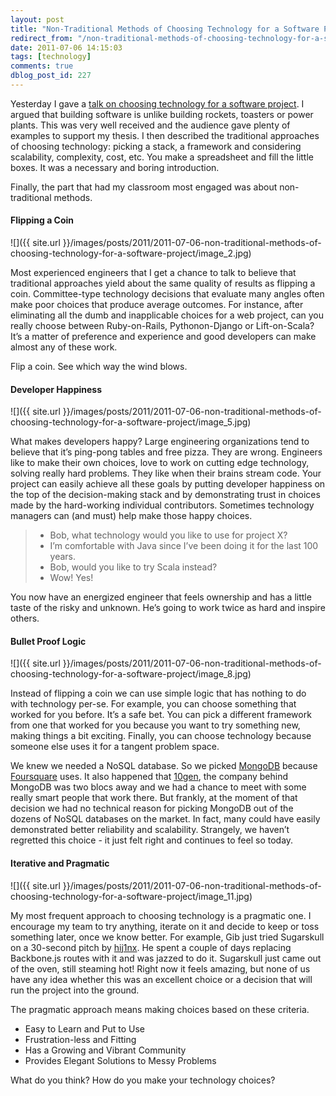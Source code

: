 ```yaml
---
layout: post
title: "Non-Traditional Methods of Choosing Technology for a Software Project"
redirect_from: "/non-traditional-methods-of-choosing-technology-for-a-software-project/"
date: 2011-07-06 14:15:03
tags: [technology]
comments: true
dblog_post_id: 227
---
```

Yesterday I gave a [talk on choosing technology for a software project](/slides-from-choosing-technology). I argued that building software is unlike building rockets, toasters or power plants. This was very well received and the audience gave plenty of examples to support my thesis. I then described the traditional approaches of choosing technology: picking a stack, a framework and considering scalability, complexity, cost, etc. You make a spreadsheet and fill the little boxes. It was a necessary and boring introduction.

Finally, the part that had my classroom most engaged was about non-traditional methods.

#### Flipping a Coin

![]({{ site.url }}/images/posts/2011/2011-07-06-non-traditional-methods-of-choosing-technology-for-a-software-project/image_2.jpg)

Most experienced engineers that I get a chance to talk to believe that traditional approaches yield about the same quality of results as flipping a coin. Committee-type technology decisions that evaluate many angles often make poor choices that produce average outcomes. For instance, after eliminating all the dumb and inapplicable choices for a web project, can you really choose between Ruby-on-Rails, Pythonon-Django or Lift-on-Scala? It’s a matter of preference and experience and good developers can make almost any of these work.

Flip a coin. See which way the wind blows.

#### Developer Happiness

![]({{ site.url }}/images/posts/2011/2011-07-06-non-traditional-methods-of-choosing-technology-for-a-software-project/image_5.jpg)

What makes developers happy? Large engineering organizations tend to believe that it’s ping-pong tables and free pizza. They are wrong. Engineers like to make their own choices, love to work on cutting edge technology, solving really hard problems. They like when their brains stream code. Your project can easily achieve all these goals by putting developer happiness on the top of the decision-making stack and by demonstrating trust in choices made by the hard-working individual contributors. Sometimes technology managers can (and must) help make those happy choices.

> - Bob, what technology would you like to use for project X?
> - I’m comfortable with Java since I’ve been doing it for the last 100 years.
> - Bob, would you like to try Scala instead?
> - Wow! Yes!

You now have an energized engineer that feels ownership and has a little taste of the risky and unknown. He’s going to work twice as hard and inspire others.

#### Bullet Proof Logic

![]({{ site.url }}/images/posts/2011/2011-07-06-non-traditional-methods-of-choosing-technology-for-a-software-project/image_8.jpg)

Instead of flipping a coin we can use simple logic that has nothing to do with technology per-se. For example, you can choose something that worked for you before. It’s a safe bet. You can pick a different framework from one that worked for you because you want to try something new, making things a bit exciting. Finally, you can choose technology because someone else uses it for a tangent problem space.

We knew we needed a NoSQL database. So we picked [MongoDB](https://mongodb.org) because [Foursquare](https://foursquare.com) uses. It also happened that [10gen](https://10gen.com), the company behind MongoDB was two blocs away and we had a chance to meet with some really smart people that work there. But frankly, at the moment of that decision we had no technical reason for picking MongoDB out of the dozens of NoSQL databases on the market. In fact, many could have easily demonstrated better reliability and scalability. Strangely, we haven’t regretted this choice - it just felt right and continues to feel so today.

#### Iterative and Pragmatic

![]({{ site.url }}/images/posts/2011/2011-07-06-non-traditional-methods-of-choosing-technology-for-a-software-project/image_11.jpg)

My most frequent approach to choosing technology is a pragmatic one. I encourage my team to try anything, iterate on it and decide to keep or toss something later, once we know better. For example, Gib just tried Sugarskull on a 30-second pitch by [hij1nx](https://twitter.com/hij1nx). He spent a couple of days replacing Backbone.js routes with it and was jazzed to do it. Sugarskull just came out of the oven, still steaming hot! Right now it feels amazing, but none of us have any idea whether this was an excellent choice or a decision that will run the project into the ground.

The pragmatic approach means making choices based on these criteria.

- Easy to Learn and Put to Use
- Frustration-less and Fitting
- Has a Growing and Vibrant Community
- Provides Elegant Solutions to Messy Problems

What do you think? How do you make your technology choices?

